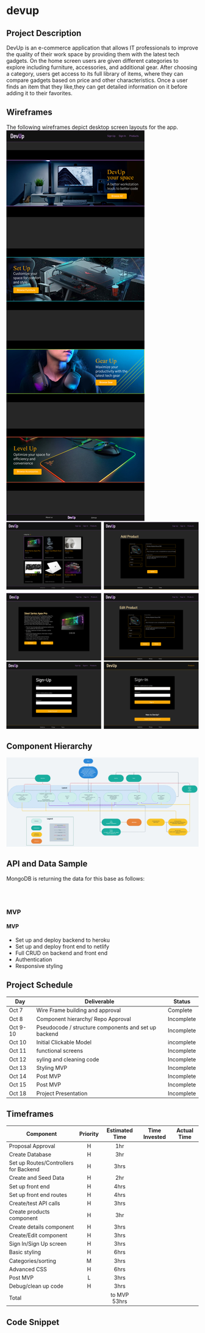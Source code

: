 # devup



## Project Description
DevUp is an e-commerce application that allows IT professionals to improve the quality of their work space by providing them with the latest tech gadgets. On the home screen users are given different categories to explore including furniture, accessories, and additional gear. After choosing a category, users get access to its full library of items, where they can compare gadgets based on price and other characteristics. Once a user finds an item that they like,they can get detailed information on it before adding it to their favorites.


## Wireframes
The following wireframes depict desktop screen layouts for the app.
![imageAlt](./assets/HOME.png)
![imageAlt](./assets/PRODUCTS.png)
![imageAlt](./assets/SIGNIN.png)


## Component Hierarchy

![imageAlt](./assets/COMPHIERARCHY.png)

## API and Data Sample



MongoDB is returning the data for this base as follows:

```



```

### MVP


#### MVP
- Set up and deploy backend to heroku
- Set up and deploy front end to netlify
- Full CRUD on backend and front end
- Authentication
- Responsive styling

## Project Schedule

|  Day | Deliverable | Status
|---|---| ---|
|Oct 7| Wire Frame building and approval | Complete
|Oct 8| Component  hierarchy/ Repo Approval | Incomplete
|Oct 9-10 | Pseudocode / structure components and set up backend  | Incomplete
|Oct 10 | Initial Clickable Model  | incomplete
|Oct 11| functional screens | Incomplete
|Oct 12| syling and cleaning code | Incomplete
|Oct 13| Styling MVP| Incomplete
|Oct 14| Post MVP | Incomplete
|Oct 15| Post MVP | Incomplete
|Oct 18| Project Presentation | Incomplete

## Timeframes

| Component                 | Priority | Estimated Time | Time Invested | Actual Time |
| ------------------------- | :------: | :------------: | :-----------: | :---------: |
| Proposal Approval         |    H     |      1hr       |           |         |
| Create Database           |    H     |      3hr       |           |         |
| Set up Routes/Controllers for Backend|    H   | 3hrs   |           |         |
| Create and Seed Data      |    H     |      2hr       |           |         |
| Set up front end          |    H     |      4hrs      |           |         |
| Set up front end routes   |    H     |      4hrs      |           |         |
| Create/test API calls     |    H     |      3hrs      |           |         |
| Create products component |    H     |      3hr       |           |         |
| Create details component  |    H     |      3hrs      |           |         |
| Create/Edit component     |    H     |      3hrs      |           |         |
| Sign In/Sign Up screen    |    H     |      3hrs      |           |         |
| Basic styling             |    H     |      6hrs      |           |         |
| Categories/sorting        |    M     |      3hrs      |           |         |
| Advanced CSS              |    H     |      6hrs      |           |         |
| Post MVP                  |    L     |  3hrs  |           |         |
| Debug/clean up code       |    H     |      3hrs      |           |         |
| Total                     |          |to MVP 53hrs    |           |         |

## Code Snippet


```


```


